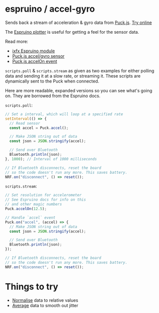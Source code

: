 # espruino / accel-gyro

Sends back a stream of acceleration & gyro data from
[Puck.js](https://www.espruino.com/Puck.js). [Try online](https://demos.ixfx.fun/io/espruino/accel-gyro/)

The [Espruino plotter](https://clinth.github.io/ixfx-play/io/espruino-plot/index.html) is
useful for getting a feel for the sensor data.

Read more:
- [ixfx Espruino module](https://api.ixfx.fun/modules/Io.Espruino.html)
- [Puck.js accel/gyro sensor](https://www.espruino.com/Puck.js#accelerometer-gyro)
- [Puck.js accelOn event](https://www.espruino.com/Reference#l_Puck_accelOn)

`scripts.poll` & `scripts.stream` as given as two examples for either polling
data and sending it at a slow rate, or streaming it. These scripts are
dynamically sent to the Puck when connected.

Here are more readable, expanded versions so you can see what's going on. They
are borrowed from the Espruino docs.

`scripts.poll`:

```js
// Set a interval, which will loop at a specified rate
setInterval(() => {
  // Read sensor
  const accel = Puck.accel();

  // Make JSON string out of data
  const json = JSON.stringify(accel);

  // Send over Bluetooth
  Bluetooth.println(json);
}, 1000); // Interval of 1000 milliseconds

// If Bluetooth disconnects, reset the board
// so the code doesn't run any more. This saves battery.
NRF.on("disconnect", () => reset());
```

`scripts.stream`:

```js
// Set resolution for accelerometer
// See Espruino docs for info on this
// and other magic numbers
Puck.accelOn(12.5);

// Handle `accel` event
Puck.on("accel", (accel) => {
  // Make JSON string out of data
  const json = JSON.stringify(accel);

  // Send over Bluetooth
  Bluetooth.println(json);
});

// If Bluetooth disconnects, reset the board
// so the code doesn't run any more. This saves battery.
NRF.on("disconnect", () => reset());
```

# Things to try

- [Normalise](https://ixfx.fun/data/normalising/) data to
  relative values
- [Average](https://ixfx.fun/data/averaging/) data to smooth
  out jitter
